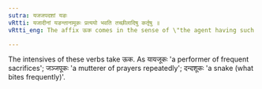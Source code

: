 ```yaml
---
sutra: यजजपदशां यङः
vRtti: यजादीनां यङन्तानामूकः प्रत्ययो भवति तच्छीलादिषु कर्तृषु ॥
vRtti_eng: The affix ऊक comes in the sense of \"the agent having such a habit &c\", after the verbs यज्, जप् and दश् when they end in the affix यङ्.

---
```

The intensives of these verbs take ऊक. As यायजूकः 'a performer of frequent sacrifices'; जञ्जपूकः 'a mutterer of prayers repeatedly'; दन्दशूकः 'a snake (what bites frequently)'.